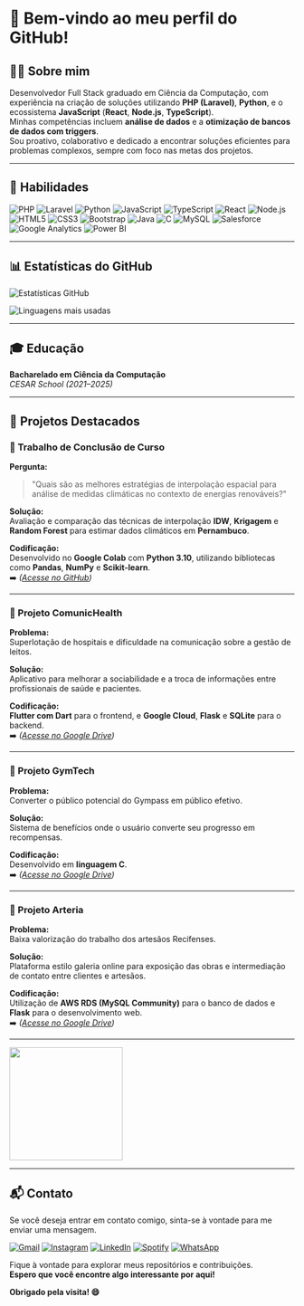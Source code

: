 # 👋 Bem-vindo ao meu perfil do GitHub!

## 🧑‍💻 Sobre mim

Desenvolvedor Full Stack graduado em Ciência da Computação, com experiência na criação de soluções utilizando **PHP (Laravel)**, **Python**, e o ecossistema **JavaScript** (**React**, **Node.js**, **TypeScript**).  
Minhas competências incluem **análise de dados** e a **otimização de bancos de dados com triggers**.  
Sou proativo, colaborativo e dedicado a encontrar soluções eficientes para problemas complexos, sempre com foco nas metas dos projetos.

---

## 🚀 Habilidades

<p align="left">
  <img src="https://img.icons8.com/color/48/000000/php.png" alt="PHP"/>
  <img src="https://img.icons8.com/ios-filled/50/fa314a/laravel.png" alt="Laravel"/>
  <img src="https://img.icons8.com/color/48/000000/python.png" alt="Python"/>
  <img src="https://img.icons8.com/color/48/000000/javascript.png" alt="JavaScript"/>
  <img src="https://img.icons8.com/color/48/000000/typescript.png" alt="TypeScript"/>
  <img src="https://img.icons8.com/color/48/000000/react-native.png" alt="React"/>
  <img src="https://img.icons8.com/color/48/000000/nodejs.png" alt="Node.js"/>
  <img src="https://img.icons8.com/color/48/000000/html-5.png" alt="HTML5"/>
  <img src="https://img.icons8.com/color/48/000000/css3.png" alt="CSS3"/>
  <img src="https://img.icons8.com/color/48/000000/bootstrap.png" alt="Bootstrap"/>
  <img src="https://img.icons8.com/color/48/000000/java-coffee-cup-logo.png" alt="Java"/>
  <img src="https://img.icons8.com/color/48/000000/c-programming.png" alt="C"/>
  <img src="https://img.icons8.com/color/48/000000/mysql-logo.png" alt="MySQL"/>
  <img src="https://img.icons8.com/color/48/000000/salesforce.png" alt="Salesforce"/>
  <img src="https://img.icons8.com/color/48/000000/google-analytics.png" alt="Google Analytics"/>
  <img src="https://img.icons8.com/color/48/000000/power-bi.png" alt="Power BI"/>
</p>

---

## 📊 Estatísticas do GitHub

<p align="left">
  <img src="https://github-readme-stats.vercel.app/api?username=RafaCarvalh0&theme=dark&layout=compact&show_icons=true&count_private=true&include_all_commits=true" alt="Estatísticas GitHub"/>
</p>

<p align="left">
  <img src="https://github-readme-stats.vercel.app/api/top-langs/?username=RafaCarvalh0&theme=dark&layout=compact" alt="Linguagens mais usadas"/>
</p>

---

## 🎓 Educação

**Bacharelado em Ciência da Computação**  
_CESAR School (2021–2025)_

---

## 🌟 Projetos Destacados

### 📌 Trabalho de Conclusão de Curso

**Pergunta:**  
> "Quais são as melhores estratégias de interpolação espacial para análise de medidas climáticas no contexto de energias renováveis?"

**Solução:**  
Avaliação e comparação das técnicas de interpolação **IDW**, **Krigagem** e **Random Forest** para estimar dados climáticos em **Pernambuco**.

**Codificação:**  
Desenvolvido no **Google Colab** com **Python 3.10**, utilizando bibliotecas como **Pandas**, **NumPy** e **Scikit-learn**.  
➡️ _([Acesse no GitHub](https://github.com/RafaCarvalh0/Trabalho-de-Conclusao-de-Curso))_

---

### 📌 Projeto ComunicHealth

**Problema:**  
Superlotação de hospitais e dificuldade na comunicação sobre a gestão de leitos.

**Solução:**  
Aplicativo para melhorar a sociabilidade e a troca de informações entre profissionais de saúde e pacientes.

**Codificação:**  
**Flutter com Dart** para o frontend, e **Google Cloud**, **Flask** e **SQLite** para o backend.  
➡️ _([Acesse no Google Drive](https://drive.google.com/file/d/1XBU0B1-HO9Vvl179QVuDaGNxMPYRJrMR/view?usp=drive_link))_

---

### 📌 Projeto GymTech

**Problema:**  
Converter o público potencial do Gympass em público efetivo.

**Solução:**  
Sistema de benefícios onde o usuário converte seu progresso em recompensas.

**Codificação:**  
Desenvolvido em **linguagem C**.  
➡️ _([Acesse no Google Drive](https://drive.google.com/file/d/1XtMdvB3ucNvvfsJbmVDTIkM6eZnS-RVm/view?usp=drive_link))_

---

### 📌 Projeto Arteria

**Problema:**  
Baixa valorização do trabalho dos artesãos Recifenses.

**Solução:**  
Plataforma estilo galeria online para exposição das obras e intermediação de contato entre clientes e artesãos.

**Codificação:**  
Utilização de **AWS RDS (MySQL Community)** para o banco de dados e **Flask** para o desenvolvimento web.  
➡️ _([Acesse no Google Drive](https://drive.google.com/file/d/1x6BOA6GYuH-8xPiVTaCnUiiwQXGgbM3N/view?usp=drive_link))_

---

<img src="https://media.giphy.com/media/bGgsc5mWoryfgKBx1u/giphy.gif" width="200px"/>

---

## 📬 Contato

Se você deseja entrar em contato comigo, sinta-se à vontade para me enviar uma mensagem.

[![Gmail](https://img.icons8.com/color/48/000000/gmail.png)](mailto:rafacarvalho@gmail.com)
[![Instagram](https://img.icons8.com/color/48/000000/instagram-new.png)](https://www.instagram.com/_rafacarvalho__/)
[![LinkedIn](https://img.icons8.com/color/48/000000/linkedin.png)](https://www.linkedin.com/in/rafael-carvalho-2bb985219/)
[![Spotify](https://img.icons8.com/color/48/000000/spotify.png)](https://open.spotify.com/user/rafael.ac2013)
[![WhatsApp](https://img.icons8.com/color/48/000000/whatsapp.png)](https://wa.me/+5581999454800)

Fique à vontade para explorar meus repositórios e contribuições.  
**Espero que você encontre algo interessante por aqui!**

**Obrigado pela visita! 😄**
